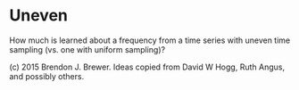 Uneven
======

How much is learned about a frequency from a time series with uneven time
sampling (vs. one with uniform sampling)?

(c) 2015 Brendon J. Brewer. Ideas copied from David W Hogg, Ruth Angus, and
possibly others.

